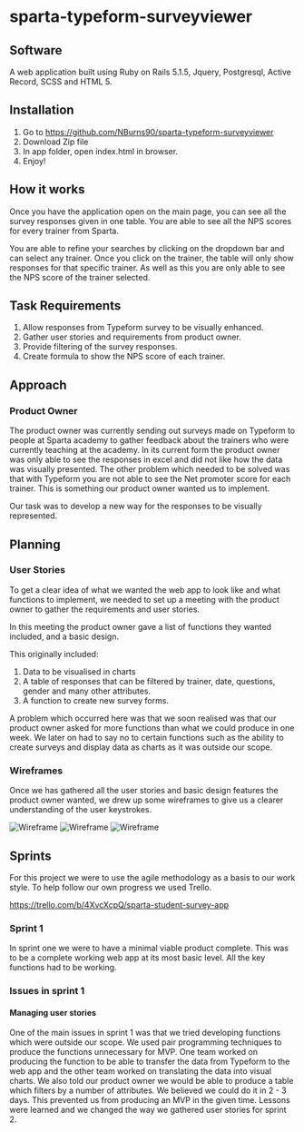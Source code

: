 # sparta-typeform-surveyviewer

## Software
A web application built using Ruby on Rails 5.1.5, Jquery, Postgresql, Active Record, SCSS and HTML 5.

## Installation
1. Go to https://github.com/NBurns90/sparta-typeform-surveyviewer
2. Download Zip file
3. In app folder, open index.html in browser.
4. Enjoy!

## How it works
Once you have the application open on the main page, you can see all the survey responses given in one table. You are able to see all the NPS scores for every trainer from Sparta.

You are able to refine your searches by clicking on the dropdown bar and can select any trainer. Once you click on the trainer, the table will only show responses for that specific trainer. As well as this you are only able to see the NPS score of the trainer selected.

## Task Requirements
1. Allow responses from Typeform survey to be visually enhanced.
2. Gather user stories and requirements from product owner.
3. Provide filtering of the survey responses.
4. Create formula to show the NPS score of each trainer.

## Approach
### Product Owner
The product owner was currently sending out surveys made on Typeform to people at Sparta academy to gather feedback about the trainers who were currently teaching at the academy. In its current form the product owner was only able to see the responses in excel and did not like how the data was visually presented. The other problem which needed to be solved was that with Typeform you are not able to see the Net promoter score for each trainer. This is something our product owner wanted us to implement.

Our task was to develop a new way for the responses to be visually represented.

## Planning

### User Stories
To get a clear idea of what we wanted the web app to look like and what functions to implement, we needed to set up a meeting with the product owner to gather the requirements and user stories.

In this meeting the product owner gave a list of functions they wanted included, and a basic design.

This originally included:
1. Data to be visualised in charts
2. A table of responses that can be filtered by trainer, date, questions, gender and many other attributes.
3. A function to create new survey forms.

A problem which occurred here was that we soon realised was that our product owner asked for more functions than what we could produce in one week. We later on had to say no to certain functions such as the ability to create surveys and display data as charts as it was outside our scope.


### Wireframes
Once we has gathered all the user stories and basic design features the product owner wanted, we drew up some wireframes to give us a clearer understanding of the user keystrokes.

![Wireframe](/images/IMG_20180226_133651.jpg)
![Wireframe](/images/20180226_153210.jpg)
![Wireframe](/images/20180226_153205.jpg)

## Sprints
For this project we were to use the agile methodology as a basis to our work style. To help follow our own progress we used Trello.

https://trello.com/b/4XvcXcpQ/sparta-student-survey-app

### Sprint 1
In sprint one we were to have a minimal viable product complete. This was to be a complete working web app at its most basic level. All the key functions had to be working.

### Issues in sprint 1
#### Managing user stories
One of the main issues in sprint 1 was that we tried developing functions which were outside our scope. We used pair programming techniques to produce the functions unnecessary for MVP. One team worked on producing the function to be able to transfer the data from Typeform to the web app and the other team worked on translating the data into visual charts. We also told our product owner we would be able to produce a table which filters by a number of attributes. We believed we could do it in 2 - 3 days. This prevented us from producing an MVP in the given time. Lessons were learned and we changed the way we gathered user stories for sprint 2. 
